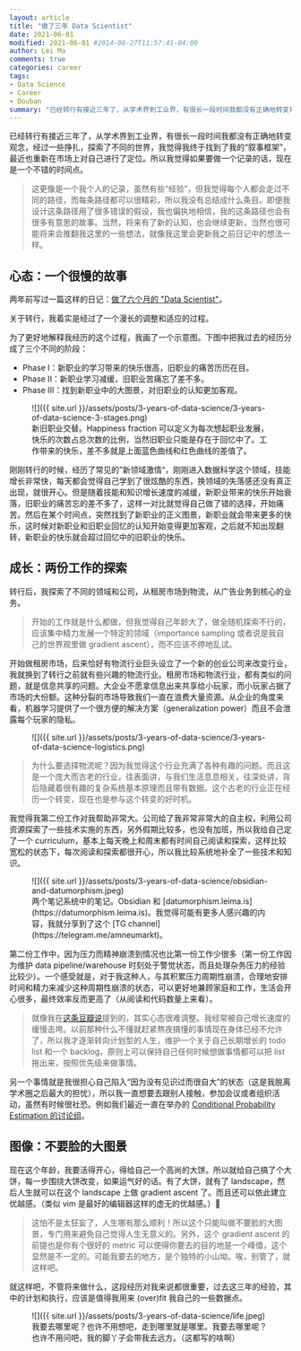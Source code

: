 ```yaml
---
layout: article
title: "做了三年 Data Scientist"
date: 2021-06-01
modified: 2021-06-01 #2014-08-27T11:57:41-04:00
author: Lei Ma
comments: true
categories: career
tags:
- Data Science
- Career
- Douban
summary: "已经转行有接近三年了，从学术界到工业界，有很长一段时间我都没有正确地转变观念，经过一些挣扎，我觉得我终于找到了我的大叙事背景，最近也重新做了选择，所以就总结一下最近的生活。主要是起到记录我自己生活的作用，不能作为任何的指导。"
---
```


已经转行有接近三年了，从学术界到工业界，有很长一段时间我都没有正确地转变观念，经过一些挣扎，探索了不同的世界，我觉得我终于找到了我的“叙事框架”，最近也重新在市场上对自己进行了定位。所以我觉得如果要做一个记录的话，现在是一个不错的时间点。

> 这更像是一个我个人的记录，虽然有些“经验”，但我觉得每个人都会走过不同的路径，而每条路径都可以很精彩，所以我没有总结成什么条目。即便我设计这条路径用了很多错误的假设，我也偏执地相信，我的这条路径也会有很多有意思的故事。当然，将来有了新的认知，也会继续更新，当然也很可能将来会推翻我这里的一些想法，就像我这里会更新我之前日记中的想法一样。

## 心态：一个很慢的故事

两年前写过一篇这样的日记：[做了六个月的 "Data Scientist"](https://www.douban.com/note/706279447/)。

关于转行，我着实是经过了一个漫长的调整和适应的过程。

为了更好地解释我经历的这个过程，我画了一个示意图。下图中把我过去的经历分成了三个不同的阶段：

- Phase I：新职业的学习带来的快乐很高，旧职业的痛苦历历在目。
- Phase II：新职业学习减缓，旧职业苦痛忘了差不多。
- Phase III：找到新职业中的大图景，对旧职业的认知更加客观。


<figure markdown="1">
![]({{ site.url }}/assets/posts/3-years-of-data-science/3-years-of-data-science-3-stages.png)
<figcaption>
新旧职业交替。Happiness fraction 可以定义为每次想起职业发展，快乐的次数占总次数的比例，当然旧职业只能是存在于回忆中了。工作带来的快乐，差不多就是上面蓝色曲线和红色曲线的差值了。
</figcaption>
</figure>


刚刚转行的时候，经历了常见的”新领域激情“，刚刚进入数据科学这个领域，技能增长非常快，每天都会觉得自己学到了很炫酷的东西，换领域的失落感还没有真正出现，就很开心。但是随着技能和知识增长速度的减缓，新职业带来的快乐开始衰落，旧职业的痛苦忘的差不多了，这样一对比就觉得自己做了错的选择，开始痛苦。然后在某个时间点，突然找到了新职业的正义图景，新职业就会带来更多的快乐，这时候对新职业和旧职业回忆的认知开始变得更加客观，之后就不知出现翻转，新职业的快乐就会超过回忆中的旧职业的快乐。


## 成长：两份工作的探索

转行后，我探索了不同的领域和公司，从租房市场到物流，从广告业务到核心的业务。

> 开始的工作就是什么都做，但我觉得自己年龄大了，做全随机探索不行的，应该集中精力发展一个特定的领域（importance sampling 或者说是我自己的世界观里做 gradient ascent），而不应该不停地乱试。

开始做租房市场，后来恰好有物流行业巨头设立了一个新的创业公司来改变行业，我就换到了转行之前就有些兴趣的物流行业。租房市场和物流行业，都有类似的问题，就是信息共享的问题。大企业不愿拿信息出来共享给小玩家，而小玩家占据了市场的大份额。这种分裂的市场导致我们一直在浪费大量资源。从企业的角度来看，机器学习提供了一个很方便的解决方案（generalization power）而且不会泄露每个玩家的隐私。

<figure markdown="1">
![]({{ site.url }}/assets/posts/3-years-of-data-science/3-years-of-data-science-logistics.png)
<figcaption>
</figcaption>
</figure>

> 为什么要选择物流呢？因为我觉得这个行业充满了各种有趣的问题。而且这是一个庞大而古老的行业，往表面讲，与我们生活息息相关，往深处讲，背后隐藏着很有趣的复杂系统基本原理而且带有数据。这个古老的行业正在经历一个转变，现在也是参与这个转变的好时机。


我觉得我第二份工作对我帮助非常大。公司给了我非常非常大的自主权，利用公司资源探索了一些技术实施的东西，另外假期比较多，也没有加班，所以我给自己定了一个 curriculum，基本上每天晚上和周末都有时间自己阅读和探索，这样比较宽松的状态下，每次阅读和探索都很开心，所以我比较系统地补全了一些技术和知识。


<figure markdown="1">
![]({{ site.url }}/assets/posts/3-years-of-data-science/obsidian-and-datumorphism.jpeg)
<figcaption markdown="1">
两个笔记系统中的笔记。Obsidian 和 [datumorphism.leima.is](https://datumorphism.leima.is)。我觉得可能有更多人感兴趣的内容，我就分享到了这个 [TG channel](https://telegram.me/amneumarkt)。
</figcaption>
</figure>

第二份工作中，因为压力而精神崩溃到情况也比第一份工作少很多（第一份工作因为维护 data pipeline/warehouse 时刻处于警觉状态，而且处理杂务压力的经验比较少）。一个感受就是，对于我这种人，与其积累压力周期性崩溃，合理地安排时间和精力来减少这种周期性崩溃的状态，可以更好地兼顾家庭和工作，生活会开心很多，最终效率反而更高了（从阅读和代码数量上来看）。


> 就像我在[这条豆瓣说](https://www.douban.com/people/emptymalei/status/3453641211/)提到的，其实心态很难调整。我经常被自己增长速度的缓慢击垮。以前那种什么不懂就赶紧熬夜搞懂的事情现在身体已经不允许了，所以我才逐渐转向计划型的人生，维护一个关于自己长期增长的 todo list 和一个 backlog，原则上可以保持自己任何时候想做事情都可以把 list 拖出来，按照优先级来做事情。

另一个事情就是我很担心自己陷入“因为没有见识过而很自大”的状态（这是我脱离学术圈之后最大的担忧），所以我一直想要去跟别人接触，参加会议或者组织活动，虽然有时候很社恐。例如我们最近一直在举办的 [Conditional Probability Estimation 的讨论组](https://neuronstar.github.io/projects/conditional-probability-estimation/)。

## 图像：不要脸的大图景

现在这个年龄，我要活得开心，得给自己一个高尚的大饼。所以就给自己搞了个大饼，每一步围绕大饼改变，如果运气好的话。有了大饼，就有了 landscape，然后人生就可以在这个 landscape 上做 gradient ascent 了。而且还可以依此建立优越感。（类似 vim 是最好的编辑器这样的虚无的优越感。）🤪

> 这怕不是太狂妄了，人生哪有那么顺利！所以这个只能叫做不要脸的大图景，专门用来避免自己觉得人生无意义的。另外，这个 gradient ascent 的前提也是你有个很好的 metric 可以使得你要去的目的地是一个峰值，这个显然是不一定的。可能我要去的地方，是个独特的小山坳。唉，别管了，就这样吧。

就这样吧，不管将来做什么，这段经历对我来说都很重要，过去这三年的经验，其中的计划和执行，应该是值得我用来 (over)fit 我自己的一些数据点。


<figure markdown="1">
![]({{ site.url }}/assets/posts/3-years-of-data-science/life.jpeg)
<figcaption>
我要去哪里呢？也许不用想吧，走到哪里就是哪里。我要去哪里呢？也许不用问吧，我的脚丫子会带我去远方。（这都写的啥啊）
</figcaption>
</figure>




